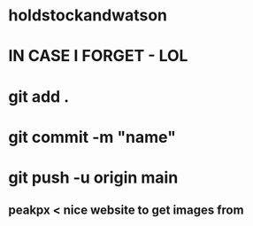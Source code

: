 # holdstockandwatson

# IN CASE I FORGET - LOL
#
# git add .
# git commit -m "name"
# git push -u origin main
## peakpx < nice website to get images from